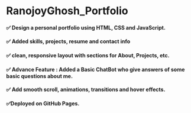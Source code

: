 # RanojoyGhosh_Portfolio

<h4>✅ Design a personal portfolio using HTML, CSS and JavaScript.</h4>
<h4>✅ Added skills, projects, resume and contact info</h4>
<h4>✅ clean, responsive layout with sections for About, Projects, etc.</h4>
<h4>✅ Advance Feature : Added a Basic ChatBot who give answers of some basic questions about me.</h4>
<h4>✅ Add smooth scroll, animations, transitions and hover effects.</h4>
<h4>✅Deployed on GitHub Pages.</h4>
